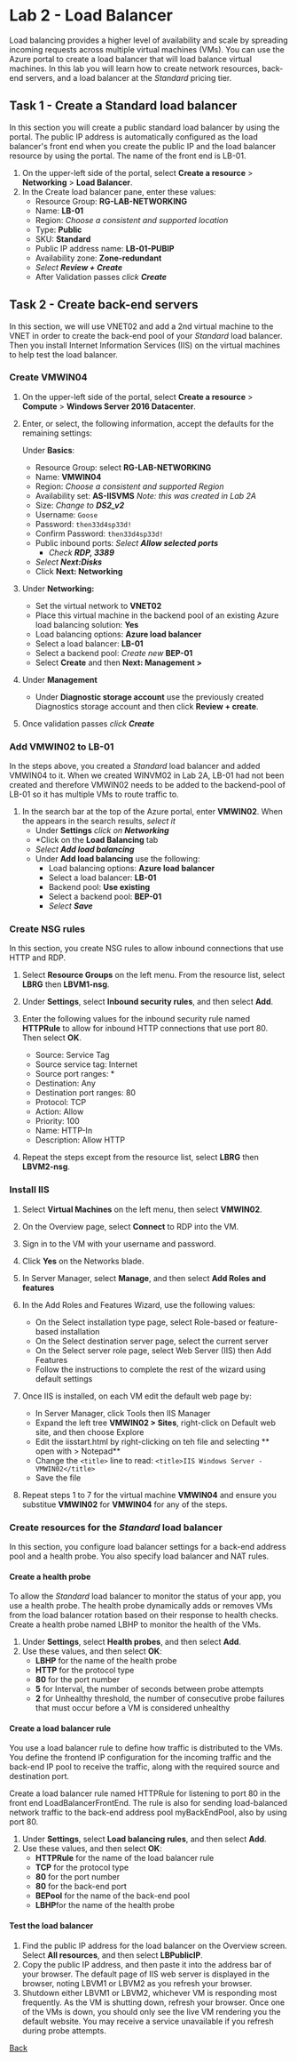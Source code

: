 # Lab 2 - Load Balancer
Load balancing provides a higher level of availability and scale by spreading incoming requests across multiple virtual machines (VMs). You can use the Azure portal to create a load balancer that will load balance virtual machines. In this lab you will learn how to create network resources, back-end servers, and a load balancer at the *Standard* pricing tier.

## Task 1 -  Create a Standard load balancer
In this section you will create a public standard load balancer by using the portal. The public IP address is automatically configured as the load balancer's front end when you create the public IP and the load balancer resource by using the portal. The name of the front end is LB-01.
1.	On the upper-left side of the portal, select **Create a resource** > **Networking** > **Load Balancer**.
2.	In the Create load balancer pane, enter these values:
    - Resource Group: **RG-LAB-NETWORKING**
    - Name: **LB-01**
    - Region: *Choose a consistent and supported location*
    - Type: **Public** 
    - SKU: **Standard**
    - Public IP address name: **LB-01-PUBIP** 
    - Availability zone: **Zone-redundant**
    - *Select **Review + Create***
    - After Validation passes *click **Create***

## Task 2 - Create back-end servers
In this section, we will use VNET02 and add a 2nd virtual machine to the VNET in order to create the back-end pool of your *Standard* load balancer. Then you install Internet Information Services (IIS) on the virtual machines to help test the load balancer.


### Create VMWIN04
1.	On the upper-left side of the portal, select **Create a resource** > **Compute** > **Windows Server 2016 Datacenter**.
2.	Enter, or select, the following information, accept the defaults for the remaining settings:


    Under **Basics**:
    - Resource Group: select **RG-LAB-NETWORKING**
    - Name: **VMWIN04**
    - Region: *Choose a consistent and supported Region*
    - Availability set: **AS-IISVMS** *Note: this was created in Lab 2A*
    - Size: *Change to **DS2_v2***
    - Username: `Goose`
    - Password: `then33d4sp33d!`
    - Confirm Password: `then33d4sp33d!`
    - Public inbound ports: *Select **Allow selected ports***  
      - *Check **RDP, 3389***
    - *Select **Next:Disks***
    - Click **Next: Networking**

3. Under **Networking:**
   - Set the virtual network to **VNET02**
   - Place this virtual machine in the backend pool of an existing Azure load balancing solution: **Yes**
   - Load balancing options: **Azure load balancer**
   - Select a load balancer: **LB-01**
   - Select a backend pool: *Create new* **BEP-01**
   - Select **Create** and then **Next: Management >**

4. Under **Management** 
   - Under **Diagnostic storage account** use the previously created Diagnostics storage account and then click  **Review + create**.
5. Once validation passes *click **Create***



### Add VMWIN02 to LB-01
In the steps above, you created a *Standard* load balancer and added VMWIN04 to it.  When we created WINVM02 in Lab 2A, LB-01 had not been created and therefore VMWIN02 needs to be added to the backend-pool of LB-01 so it has multiple VMs to route traffic to.
1. In the search bar at the top of the Azure portal, enter **VMWIN02**. When the appears in the search results, *select it*
   - Under **Settings** *click on **Networking***
   - *Click on the **Load Balancing** tab
   - *Select **Add load balancing***
   - Under **Add load balancing** use the following:
     - Load balancing options: **Azure load balancer**
     - Select a load balancer: **LB-01**
     - Backend pool: **Use existing**
     - Select a backend pool: **BEP-01**
     - *Select **Save***
 
### Create NSG rules
In this section, you create NSG rules to allow inbound connections that use HTTP and RDP.
1.	Select **Resource Groups** on the left menu. From the resource list, select **LBRG** then **LBVM1-nsg**.
2.	Under **Settings**, select **Inbound security rules**, and then select **Add**.
3.	Enter the following values for the inbound security rule named **HTTPRule** to allow for inbound HTTP connections that use port 80. Then select **OK**.
    * Source: Service Tag
    * Source service tag: Internet
    * Source port ranges: *
    * Destination: Any
    * Destination port ranges: 80
    * Protocol: TCP
    * Action: Allow 
    * Priority: 100
    * Name: HTTP-In
    * Description: Allow HTTP
 
4.	Repeat the steps except from the resource list, select **LBRG** then **LBVM2-nsg**.

### Install IIS
1.	Select **Virtual Machines** on the left menu, then select **VMWIN02**. 
2.	On the Overview page, select **Connect** to RDP into the VM.
3.	Sign in to the VM with your username and password.
4.	Click **Yes** on the Networks blade.
5.	In Server Manager, select **Manage**, and then select **Add Roles and features** 
6.  In the Add Roles and Features Wizard, use the following values:
    - On the Select installation type page, select Role-based or feature-based installation
    - On the Select destination server page, select the current server
    - On the Select server role page, select Web Server (IIS) then Add Features
    - Follow the instructions to complete the rest of the wizard using default settings
 
7. Once IIS is installed, on each VM edit the default web page by:
   - In Server Manager, click Tools then IIS Manager
   - Expand the left tree **VMWIN02 > Sites**, right-click on Default web site, and then choose Explore
   - Edit the iisstart.html by right-clicking on teh file and selecting ** open with > Notepad**
   - Change the `<title>` line to read: `<title>IIS Windows Server - VMWIN02</title>`
   - Save the file
8. Repeat steps 1 to 7 for the virtual machine **VMWIN04** and ensure you substitue **VMWIN02** for **VMWIN04** for any of the steps.

### Create resources for the *Standard* load balancer
In this section, you configure load balancer settings for a back-end address pool and a health probe. You also specify load balancer and NAT rules.

#### Create a health probe
To allow the *Standard* load balancer to monitor the status of your app, you use a health probe. The health probe dynamically adds or removes VMs from the load balancer rotation based on their response to health checks. Create a health probe named LBHP to monitor the health of the VMs.
1.	Under **Settings**, select **Health probes**, and then select **Add**.
2.	Use these values, and then select **OK**:
    * **LBHP** for the name of the health probe
    * **HTTP** for the protocol type
    * **80** for the port number
    * **5** for Interval, the number of seconds between probe attempts
    * **2** for Unhealthy threshold, the number of consecutive probe failures that must occur before a VM is considered unhealthy
 
#### Create a load balancer rule
You use a load balancer rule to define how traffic is distributed to the VMs. You define the frontend IP configuration for the incoming traffic and the back-end IP pool to receive the traffic, along with the required source and destination port.

Create a load balancer rule named HTTPRule for listening to port 80 in the front end LoadBalancerFrontEnd. The rule is also for sending load-balanced network traffic to the back-end address pool myBackEndPool, also by using port 80.
1.	Under **Settings**, select **Load balancing rules**, and then select **Add**.
2.	Use these values, and then select **OK**:
    * **HTTPRule** for the name of the load balancer rule
    * **TCP** for the protocol type
    * **80** for the port number
    * **80** for the back-end port
    * **BEPool** for the name of the back-end pool
    * **LBHP**for the name of the health probe 

#### Test the load balancer
1.	Find the public IP address for the load balancer on the Overview screen. Select **All resources**, and then select **LBPublicIP**.
2.	Copy the public IP address, and then paste it into the address bar of your browser. The default page of IIS web server is displayed in the browser, noting LBVM1 or LBVM2 as you refresh your browser.
3.	Shutdown either LBVM1 or LBVM2, whichever VM is responding most frequently.  As the VM is shutting down, refresh your browser.  Once one of the VMs is down, you should only see the live VM rendering you the default website.  You may receive a service unavailable if you refresh during probe attempts. 


[Back](index.md)